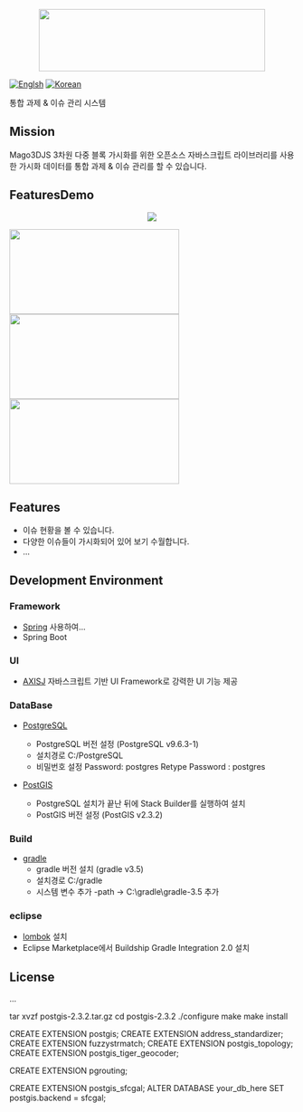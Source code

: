 <p align="center"><img src="https://github.com/Gaia3D/mago3d/raw/feature/readme/img/logo_mago3d.png" width="400" height="110"></p>

[![Englsh](https://img.shields.io/badge/language-English-orange.svg)](README.md)
[![Korean](https://img.shields.io/badge/language-Korean-blue.svg)](README.md)

통합 과제 & 이슈 관리 시스템

## Mission
Mago3DJS 3차원 다중 블록 가시화를 위한 오픈소스 자바스크립트 라이브러리를 사용한 가시화 데이터를 통합 과제 & 이슈 관리를 할 수 있습니다.

## FeaturesDemo
<p align="center"><img src="https://github.com/Gaia3D/mago3d/raw/feature/readme/img/issue.png"></p>
<p align="left"><img src="https://github.com/Gaia3D/mago3d/raw/feature/readme/img/userstatus.png" width="300" height="150">
<img src="https://github.com/Gaia3D/mago3d/raw/feature/readme/img/DB%20Connection%20Pool.png" width="300" height="150">
<img src="https://github.com/Gaia3D/mago3d/raw/feature/readme/img/DB.png" width="300" height="150">
</p>

## Features
 - 이슈 현황을 볼 수 있습니다.
 - 다양한 이슈들이 가시화되어 있어 보기 수월합니다.
 - ...

## Development Environment
### Framework
 - [Spring](https://spring.io/) 사용하여...
 - Spring Boot

### UI
 - [AXISJ](https://axisj.com) 자바스크립트 기반 UI Framework로 강력한 UI 기능 제공

### DataBase
- [PostgreSQL](https://www.postgresql.org/download/)
     - PostgreSQL 버전 설정 (PostgreSQL v9.6.3-1)
     - 설치경로 C:/PostgreSQL
     - 비밀번호 설정 Password: postgres Retype Password : postgres

- [PostGIS](http://www.postgis.net/windows_downloads/)
   - PostgreSQL 설치가 끝난 뒤에 Stack Builder를 실행하여 설치
   - PostGIS 버전 설정 (PostGIS v2.3.2)

### Build
- [gradle](https://gradle.org/releases)
  - gradle 버전 설치 (gradle v3.5)
  - 설치경로 C:/gradle
  - 시스템 변수 추가 -path -> C:\gradle\gradle-3.5 추가

### eclipse
 - [lombok](https://projectlombok.org/) 설치
 - Eclipse Marketplace에서 Buildship Gradle Integration 2.0 설치

## License
...




 tar xvzf postgis-2.3.2.tar.gz 
 cd postgis-2.3.2 
 ./configure 
 make 
 make install
 
 
CREATE EXTENSION postgis;
CREATE EXTENSION address_standardizer;
CREATE EXTENSION fuzzystrmatch;
CREATE EXTENSION postgis_topology;
CREATE EXTENSION postgis_tiger_geocoder;

CREATE EXTENSION pgrouting;

CREATE EXTENSION postgis_sfcgal;
ALTER DATABASE your_db_here SET postgis.backend = sfcgal;
 
 
 